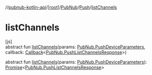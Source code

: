 //[pubnub-kotlin-api](../../../../index.md)/[[root]](../../index.md)/[PubNub](../index.md)/[Push](index.md)/[listChannels](list-channels.md)

# listChannels

[js]\
abstract fun [listChannels](list-channels.md)(params: [PubNub.PushDeviceParameters](../-push-device-parameters/index.md), callback: [Callback](../../-callback/index.md)&lt;[PubNub.PushListChannelsResponse](../-push-list-channels-response/index.md)&gt;)

abstract fun [listChannels](list-channels.md)(params: [PubNub.PushDeviceParameters](../-push-device-parameters/index.md)): [Promise](https://kotlinlang.org/api/core/kotlin-stdlib/kotlin.js/-promise/index.html)&lt;[PubNub.PushListChannelsResponse](../-push-list-channels-response/index.md)&gt;
